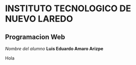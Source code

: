 # INSTITUTO TECNOLOGICO DE NUEVO LAREDO 

## Programacion Web

*Nombre del alumno* **Luis Eduardo Amaro Arizpe**

Hola